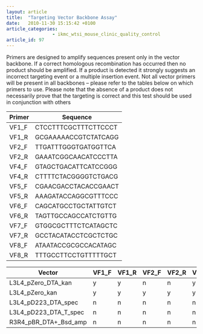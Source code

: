 ```yaml
---
layout: article
title:  "Targeting Vector Backbone Assay"
date:   2010-11-30 15:15:42 +0100
article_categories:
                 - ikmc_wtsi_mouse_clinic_quality_control
article_id: 97
---
```


Primers are designed to amplify sequences present only in the vector backbone. If a correct homologous recombination has occurred then no product should be amplified. If a product is detected it strongly suggests an incorrect targeting event or a multiple insertion event.
Not all vector primers will be present in all backbones – please refer to the tables below on which primers to use. 
Please note that the absence of a product does not necessarily prove that the targeting is correct and this test should be used in conjunction with others

| Primer | Sequence             |
|--------|----------------------|
| VF1_F  | CTCCTTTCGCTTTCTTCCCT |
| VF1_R  | GCGAAAAACCGTCTATCAGG |
| VF2_F  | TTGATTTGGGTGATGGTTCA |
| VF2_R  | GAAATCGGCAACATCCCTTA |
| VF4_F  | GTAGCTGACATTCATCCGGG |
| VF4_R  | CTTTTCTACGGGGTCTGACG |
| VF5_F  | CGAACGACCTACACCGAACT |
| VF5_R  | AAAGATACCAGGCGTTTCCC |
| VF6_F  | CAGCATGCCTGCTATTGTCT |
| VF6_R  | TAGTTGCCAGCCATCTGTTG |
| VF7_F  | GTGGCGCTTTCTCATAGCTC |
| VF7_R  | GCCTACATACCTCGCTCTGC |
| VF8_F  | ATAATACCGCGCCACATAGC |
| VF8_R  | TTTGCCTTCCTGTTTTTGCT |
 
| Vector | VF1_F | VF1_R | VF2_F | VF2_R | VF4_F | VF4_R | VF5_F | VF5_R | VF6_F | VF6_R | VF7_F | VF7_R | VF8_F | VF8_R |
|-----------------------|---|---|---|---|---|---|---|---|---|---|---|---|---|---|
| L3L4_pZero_DTA_kan    | y | y | n | n | y | y | y | y | n | n | n | n | n | n |
| L3L4_pZero_kan        | y | y | y | y | y | y | y | y | n | n | n | n | n | n |
| L3L4_pD223_DTA_spec   | n | n | n | n | n | y | y | y | y | y | n | n | n | n |
| L3L4_pD223_DTA_T_spec | n | n | n | n | n | y | y | y | y | y | n | n | n | n |
| R3R4_pBR_DTA+_Bsd_amp | n | n | n | n | n | n | n | n | n | n | y | y | y | y |
